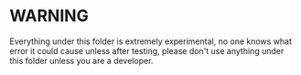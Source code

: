 # WARNING

Everything under this folder is extremely experimental, no one knows what error it could cause unless after testing, please don't use anything under this folder unless you are a developer.